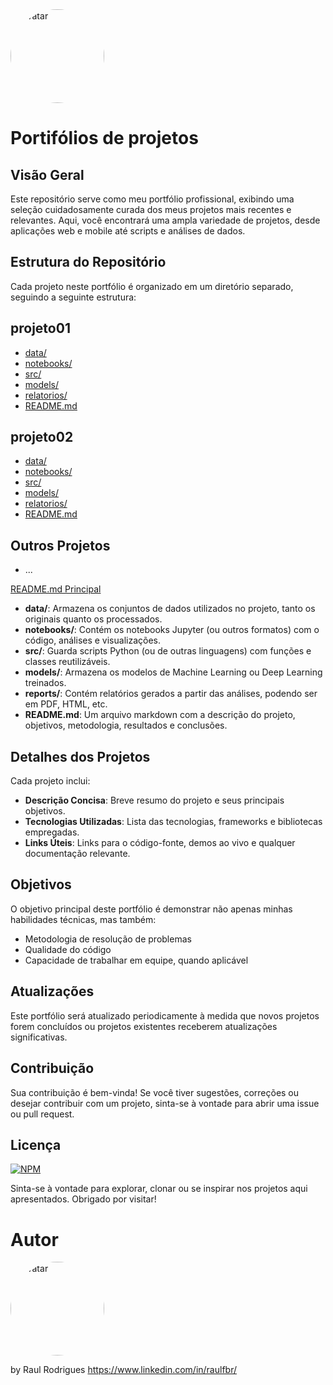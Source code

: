 <img src="https://avatars.githubusercontent.com/u/16632335?v=4" alt="Avatar" width="150" height="150" style="border-radius: 50%;">

# Portifólios de projetos


## Visão Geral

Este repositório serve como meu portfólio profissional, exibindo uma seleção cuidadosamente curada dos meus projetos mais recentes e relevantes. Aqui, você encontrará uma ampla variedade de projetos, desde aplicações web e mobile até scripts e análises de dados.

## Estrutura do Repositório

Cada projeto neste portfólio é organizado em um diretório separado, seguindo a seguinte estrutura:

## projeto01
- [data/](projeto01/data/)
- [notebooks/](projeto01/notebooks/)
- [src/](projeto01/src/)
- [models/](projeto01/models/)
- [relatorios/](projeto01/relatorios/)
- [README.md](projeto01/README.md)

## projeto02
- [data/](projeto02/data/)
- [notebooks/](projeto02/notebooks/)
- [src/](projeto02/src/)
- [models/](projeto02/models/)
- [relatorios/](projeto02/relatorios/)
- [README.md](projeto02/README.md)

## Outros Projetos
- ...

[README.md Principal](README.md)

- **data/**: Armazena os conjuntos de dados utilizados no projeto, tanto os originais quanto os processados.
- **notebooks/**: Contém os notebooks Jupyter (ou outros formatos) com o código, análises e visualizações.
- **src/**: Guarda scripts Python (ou de outras linguagens) com funções e classes reutilizáveis.
- **models/**: Armazena os modelos de Machine Learning ou Deep Learning treinados.
- **reports/**: Contém relatórios gerados a partir das análises, podendo ser em PDF, HTML, etc.
- **README.md**: Um arquivo markdown com a descrição do projeto, objetivos, metodologia, resultados e conclusões.


## Detalhes dos Projetos

Cada projeto inclui:

- **Descrição Concisa**: Breve resumo do projeto e seus principais objetivos.
- **Tecnologias Utilizadas**: Lista das tecnologias, frameworks e bibliotecas empregadas.
- **Links Úteis**: Links para o código-fonte, demos ao vivo e qualquer documentação relevante.

## Objetivos

O objetivo principal deste portfólio é demonstrar não apenas minhas habilidades técnicas, mas também:

- Metodologia de resolução de problemas
- Qualidade do código
- Capacidade de trabalhar em equipe, quando aplicável

## Atualizações

Este portfólio será atualizado periodicamente à medida que novos projetos forem concluídos ou projetos existentes receberem atualizações significativas.

## Contribuição

Sua contribuição é bem-vinda! Se você tiver sugestões, correções ou desejar contribuir com um projeto, sinta-se à vontade para abrir uma issue ou pull request.

## Licença

[![NPM](https://img.shields.io/npm/l/react)](https://github.com/devsuperior/sds1-wmazoni/blob/master/LICENSE) 

Sinta-se à vontade para explorar, clonar ou se inspirar nos projetos aqui apresentados. Obrigado por visitar!

# Autor

<img src="https://avatars.githubusercontent.com/u/16632335?v=4" alt="Avatar" style="border-radius: 50%; width: 150px; height: 150px;">

by Raul Rodrigues
https://www.linkedin.com/in/raulfbr/







